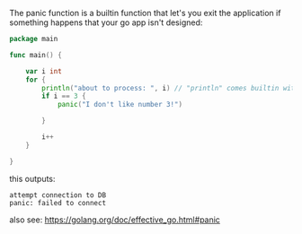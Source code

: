 The panic function is a builtin function that let's you exit the application if something happens that your
go app isn't designed:

```go
package main

func main() {

    var i int
	for {
        println("about to process: ", i) // "println" comes builtin with golang, it is a more basic versio of fmt.Println()
        if i == 3 {
            panic("I don't like number 3!")

        }

		i++
	}

}
```

this outputs:

```
attempt connection to DB
panic: failed to connect
```


also see: https://golang.org/doc/effective_go.html#panic




